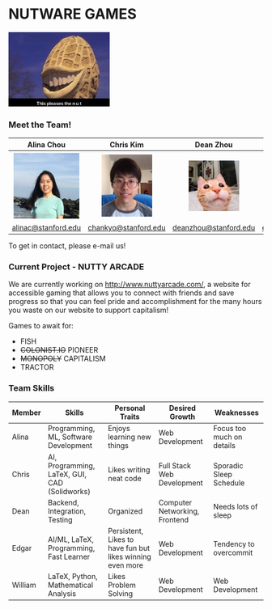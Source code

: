 # NUTWARE GAMES
<img src="./assets/images/profile_pictures/thispleasesthenut.jpeg" width="200">

### Meet the Team!
Alina Chou | Chris Kim | Dean Zhou | Edgar Roman | William Wang
:---: | :---: | :---: | :---: | :---:
<img src="./assets/images/profile_pictures/Alina.jpeg" width="130"> | <img src="./assets/images/profile_pictures/chankyo.png" width="100"> | <img src="./assets/images/profile_pictures/cat.jpeg" width="100"> | <img src="./assets/images/profile_pictures/edgar.jpg" width="100"> | <img src="./assets/images/pikachess.jpg" width="100">
alinac@stanford.edu | chankyo@stanford.edu | deanzhou@stanford.edu | emroman@stanford.edu | wjwang@stanford.edu

To get in contact, please e-mail us!

### Current Project - NUTTY ARCADE
We are currently working on http://www.nuttyarcade.com/, a website 
for accessible gaming that allows you to connect with friends and save progress so that you can feel pride and accomplishment for the many hours you waste on our website to support capitalism!

Games to await for:
- FISH
- <del>COLONIST.IO</del>  PIONEER
- <del>MONOPOLY</del>  CAPITALISM
- TRACTOR

### Team Skills
Member | Skills | Personal Traits | Desired Growth | Weaknesses
--- | --- | --- | --- | ---
Alina | Programming, ML, Software Development | Enjoys learning new things | Web Development | Focus too much on details
Chris | AI, Programming, LaTeX, GUI, CAD (Solidworks) | Likes writing neat code | Full Stack Web Development | Sporadic Sleep Schedule
Dean | Backend, Integration, Testing | Organized | Computer Networking, Frontend | Needs lots of sleep
Edgar | AI/ML, LaTeX, Programming, Fast Learner | Persistent, Likes to have fun but likes winning even more | Web Development | Tendency to overcommit
William | LaTeX, Python, Mathematical Analysis | Likes Problem Solving | Web Development | Web Development
